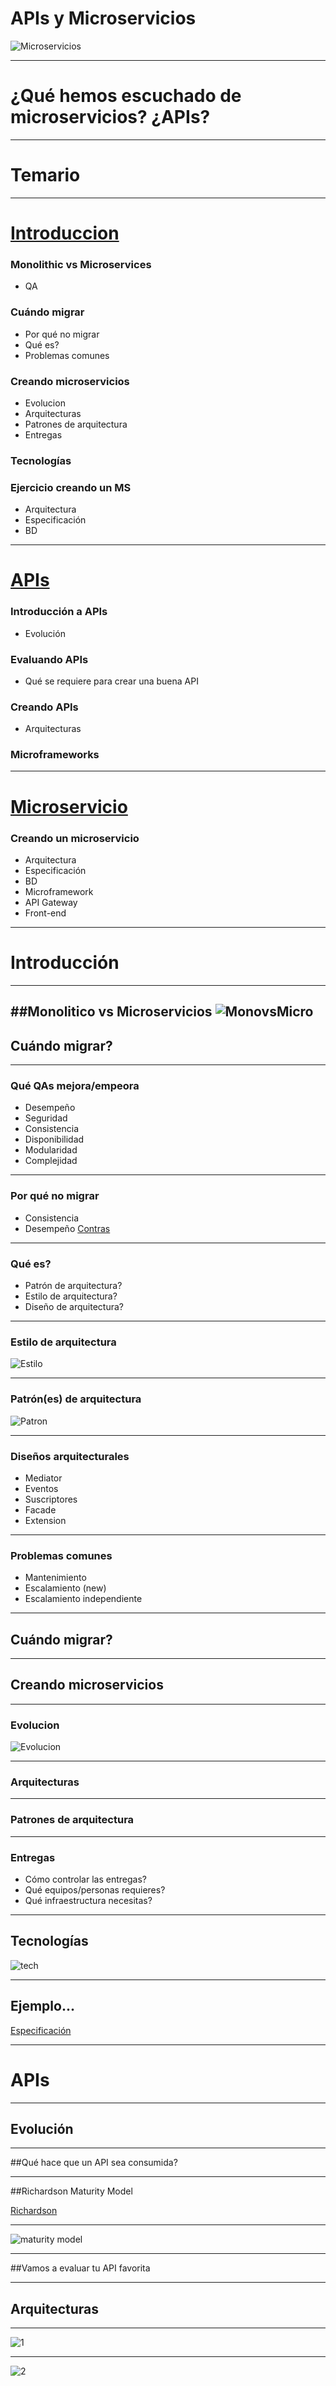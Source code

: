 # APIs y Microservicios

![Microservicios](https://upload.wikimedia.org/wikipedia/commons/thumb/2/20/Services4.png/640px-Services4.png)

---

# ¿Qué hemos escuchado de microservicios? ¿APIs?

---

# Temario

---

# [Introduccion]()
### Monolithic vs Microservices
* QA

### Cuándo migrar
* Por qué no migrar
* Qué es?
* Problemas comunes

### Creando microservicios
* Evolucion
* Arquitecturas
* Patrones de arquitectura
* Entregas

### Tecnologías

### Ejercicio creando un MS
* Arquitectura
* Especificación
* BD

---

# [APIs]()
### Introducción a APIs
* Evolución

### Evaluando APIs
* Qué se requiere para crear una buena API

### Creando APIs
* Arquitecturas

### Microframeworks

---

# [Microservicio]()
### Creando un microservicio
* Arquitectura
* Especificación
* BD
* Microframework
* API Gateway
* Front-end

---
# Introducción

---
##Monolitico vs Microservicios
![MonovsMicro](http://www.wwwlicious.com/content/images/2016/05/monolith-microservices.jpg)
---

## Cuándo migrar?

---
### Qué QAs mejora/empeora
* Desempeño
* Seguridad
* Consistencia
* Disponibilidad
* Modularidad
* Complejidad

---
### Por qué no migrar
* Consistencia
* Desempeño
[Contras](https://martinfowler.com/articles/microservice-trade-offs.html)

---

### Qué es?
* Patrón de arquitectura?
* Estilo de arquitectura?
* Diseño de arquitectura?

---

### Estilo de arquitectura
![Estilo](https://upload.wikimedia.org/wikipedia/commons/7/7c/Microservice_Databases_with_a_new_service.png)

---

### Patrón(es) de arquitectura
![Patron](https://upload.wikimedia.org/wikipedia/commons/thumb/9/9d/The-amqp-model-for-wikipedia.svg/2000px-The-amqp-model-for-wikipedia.svg.png)

---

### Diseños arquitecturales
* Mediator
* Eventos
* Suscriptores
* Facade
* Extension

---

### Problemas comunes 
* Mantenimiento
* Escalamiento (new)
* Escalamiento independiente

---

## Cuándo migrar?

---

## Creando microservicios

---

### Evolucion

![Evolucion](http://s2.quickmeme.com/img/9a/9a65126c95e46ca822a4e2176b8760afdc2b0cc71128d98d63a54879d3cb0b5d.jpg)

---

### Arquitecturas

---

### Patrones de arquitectura

---
### Entregas

* Cómo controlar las entregas?
* Qué equipos/personas requieres?
* Qué infraestructura necesitas?


---

## Tecnologías

![tech](https://drive.google.com/open?id=0B45R56o4mePLMzdiZ0JqOEpnWjQ)

---

## Ejemplo...

[Especificación](http://docs.microservice4.apiary.io/)

---

# APIs

---

## Evolución

---

##Qué hace que un API sea consumida?

---

##Richardson Maturity Model

[Richardson](https://martinfowler.com/articles/richardsonMaturityModel.html)

---

![maturity model](https://martinfowler.com/articles/images/richardsonMaturityModel/overview.png)

---

##Vamos a evaluar tu API favorita

---

## Arquitecturas

---

![1](https://upload.wikimedia.org/wikipedia/commons/7/77/Wiki_arch.png)

---

![2](https://upload.wikimedia.org/wikipedia/commons/5/5f/Architecture-MedRecs.png)

